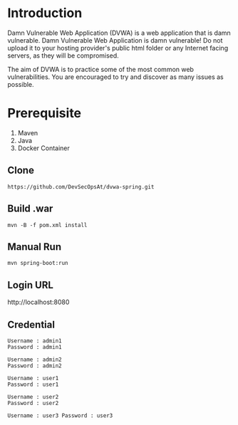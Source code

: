 # Introduction
Damn Vulnerable Web Application (DVWA) is a web application that is damn vulnerable. Damn Vulnerable Web Application is damn vulnerable! Do not upload it to your hosting provider's public html folder or any Internet facing servers, as they will be compromised.

The aim of DVWA is to practice some of the most common web vulnerabilities. You are encouraged to try and discover as many issues as possible.

# Prerequisite
1. Maven
2. Java 
2. Docker Container

## Clone
`https://github.com/DevSecOpsAt/dvwa-spring.git`

## Build .war
`mvn -B -f pom.xml install`

## Manual Run
`mvn spring-boot:run`

## Login URL
http://localhost:8080

## Credential
```
Username : admin1
Password : admin1
```
```
Username : admin2
Password : admin2
```
```
Username : user1
Password : user1
```
```
Username : user2
Password : user2
```
``
Username : user3
Password : user3
``



